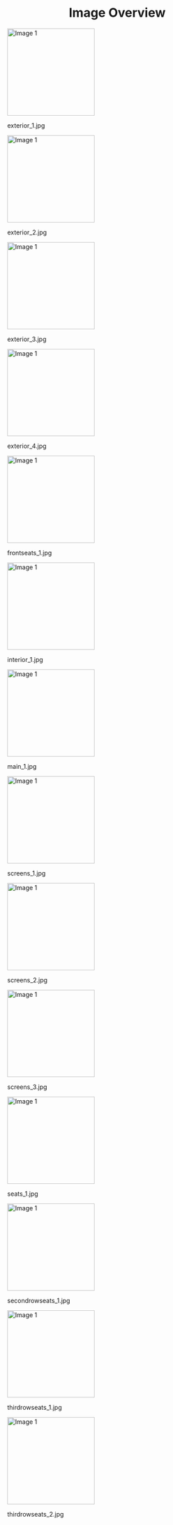 <h1 style ="text-align: center;"> Image Overview </h1>
<div>
<div>
<img src="https://media.evkx.net/multimedia/models/tesla/model_y/model_y_standard_range/exterior_1_xst.jpg" alt="Image 1" style="width: 200px;">
<p>exterior_1.jpg</p>
</div>
<div>
<img src="https://media.evkx.net/multimedia/models/tesla/model_y/model_y_standard_range/exterior_2_xst.jpg" alt="Image 1" style="width: 200px;">
<p>exterior_2.jpg</p>
</div>
<div>
<img src="https://media.evkx.net/multimedia/models/tesla/model_y/model_y_standard_range/exterior_3_xst.jpg" alt="Image 1" style="width: 200px;">
<p>exterior_3.jpg</p>
</div>
<div>
<img src="https://media.evkx.net/multimedia/models/tesla/model_y/model_y_standard_range/exterior_4_xst.jpg" alt="Image 1" style="width: 200px;">
<p>exterior_4.jpg</p>
</div>
<div>
<img src="https://media.evkx.net/multimedia/models/tesla/model_y/model_y_standard_range/frontseats_1_xst.jpg" alt="Image 1" style="width: 200px;">
<p>frontseats_1.jpg</p>
</div>
<div>
<img src="https://media.evkx.net/multimedia/models/tesla/model_y/model_y_standard_range/interior_1_xst.jpg" alt="Image 1" style="width: 200px;">
<p>interior_1.jpg</p>
</div>
<div>
<img src="https://media.evkx.net/multimedia/models/tesla/model_y/model_y_standard_range/main_1_xst.jpg" alt="Image 1" style="width: 200px;">
<p>main_1.jpg</p>
</div>
<div>
<img src="https://media.evkx.net/multimedia/models/tesla/model_y/model_y_standard_range/screens_1_xst.jpg" alt="Image 1" style="width: 200px;">
<p>screens_1.jpg</p>
</div>
<div>
<img src="https://media.evkx.net/multimedia/models/tesla/model_y/model_y_standard_range/screens_2_xst.jpg" alt="Image 1" style="width: 200px;">
<p>screens_2.jpg</p>
</div>
<div>
<img src="https://media.evkx.net/multimedia/models/tesla/model_y/model_y_standard_range/screens_3_xst.jpg" alt="Image 1" style="width: 200px;">
<p>screens_3.jpg</p>
</div>
<div>
<img src="https://media.evkx.net/multimedia/models/tesla/model_y/model_y_standard_range/seats_1_xst.jpg" alt="Image 1" style="width: 200px;">
<p>seats_1.jpg</p>
</div>
<div>
<img src="https://media.evkx.net/multimedia/models/tesla/model_y/model_y_standard_range/secondrowseats_1_xst.jpg" alt="Image 1" style="width: 200px;">
<p>secondrowseats_1.jpg</p>
</div>
<div>
<img src="https://media.evkx.net/multimedia/models/tesla/model_y/model_y_standard_range/thirdrowseats_1_xst.jpg" alt="Image 1" style="width: 200px;">
<p>thirdrowseats_1.jpg</p>
</div>
<div>
<img src="https://media.evkx.net/multimedia/models/tesla/model_y/model_y_standard_range/thirdrowseats_2_xst.jpg" alt="Image 1" style="width: 200px;">
<p>thirdrowseats_2.jpg</p>
</div>
</div>
